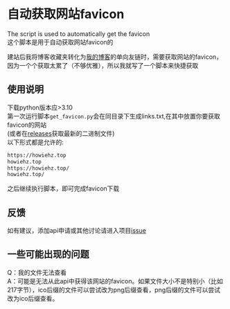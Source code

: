 # 自动获取网站favicon

The script is used to automatically get the favicon  
这个脚本是用于自动获取网站favicon的

建站后我将博客收藏夹转化为[我的博客](https://howiehz.top/links)的单向友链时，需要获取网站的favicon，因为一个个获取太累了（不够优雅），所以我就写了一个脚本来快捷获取

## 使用说明

下载python版本应>3.10  
第一次运行脚本`get_favicon.py`会在同目录下生成links.txt,在其中放置你要获取favicon的网站  
(或者在[releases](https://github.com/HowieHz/get_favicon/releases)获取最新的二进制文件)  
以下形式都是允许的:  

```txt
https://howiehz.top
howiehz.top
https://howiehz.top/
howiehz.top/
```

之后继续执行脚本，即可完成favicon下载

## 反馈

如有建议，添加api申请或其他讨论请进入项目[issue](https://github.com/HowieHz/get_favicon/issues)

## 一些可能出现的问题

Q：我的文件无法查看  
A：可能是无法从此api中获得该网站的favicon。如果文件大小不是特别小（比如217字节），ico后缀的文件可以尝试改为png后缀查看，png后缀的文件可以尝试改为ico后缀查看。
